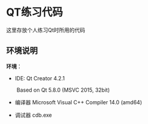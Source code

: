 # QT练习代码

这里存放个人练习Qt时所用的代码

## 环境说明

**环境**：

- IDE: Qt Creator 4.2.1

&emsp;&emsp;Based on Qt 5.8.0 (MSVC 2015, 32bit)

- 编译器 Microsoft Visual C++ Compiler 14.0 (amd64)

- 调试器 cdb.exe